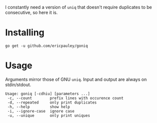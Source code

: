 I constantly need a version of `uniq` that doesn't require duplicates to be consecutive, so here it is.

# Installing

`go get -u github.com/ericpauley/goniq`

# Usage
Arguments mirror those of GNU `uniq`. Input and output are always on stdin/stdout.

```
Usage: goniq [-cdhiu] [parameters ...]
 -c, --count        prefix lines with occurence count
 -d, --repeated     only print duplicates
 -h, --help         show help
 -i, --ignore-case  ignore case
 -u, --unique       only print uniques
```